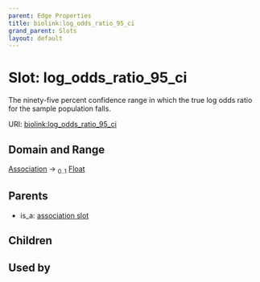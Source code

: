 ```yaml
---
parent: Edge Properties
title: biolink:log_odds_ratio_95_ci
grand_parent: Slots
layout: default
---
```


# Slot: log_odds_ratio_95_ci


The ninety-five percent confidence range in which the true log odds ratio for the sample population falls.

URI: [biolink:log_odds_ratio_95_ci](https://w3id.org/biolink/vocab/log_odds_ratio_95_ci)

## Domain and Range

[Association](Association.md) ->  <sub>0..1</sub> [Float](types/Float.md)

## Parents

 *  is_a: [association slot](association_slot.md)

## Children


## Used by

